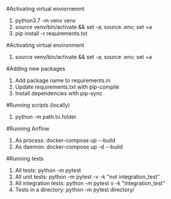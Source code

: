 #Activating virtual enviornemnt
1. python3.7 -m venv venv
2. source venv/bin/activate && set -a; source .env; set +a
3. pip install -r requirements.txt

#Activating virtual environment
1. source venv/bin/activate && set -a; source .env; set +a

#Adding new packages
1. Add package name to requirements.in 
2. Update requirements.txt with pip-compile
3. Install dependencies with pip-sync

#Running scripts (locally)
1. python -m path.to.folder

#Running Airflow
1. As process: docker-compose up --build 
2. As daemon: docker-compose up -d --build


#Running tests
1. All tests: python -m pytest 
2. All unit tests: python -m pytest -v -k "not integration_test"
3. All integration tests: python -m pytest v -k "integration_test"
4. Tests in a directory: python -m pytest directory/

